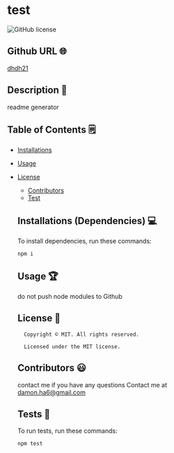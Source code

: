 # test
  ![GitHub license](https://img.shields.io/badge/license-MIT-yellowgreen.svg)
  ## Github URL 🌐
  [dhdh21](https://github.com/dhdh21/)
  ## Description 📝
  readme generator
  ## Table of Contents 🗒
  * [Installations](#dependencies)
  * [Usage](#usage)
  
* [License](#license)

  * [Contributors](#contributors)
  * [Test](#test)
  ## Installations (Dependencies) 💻
  To install dependencies, run these commands:
  ```
  npm i
  ```
  ## Usage 🏆
  do not push node modules to Github
  ## License 📛
        Copyright © MIT. All rights reserved. 
        
        Licensed under the MIT license.
  ## Contributors 😃
  contact me if you have any questions
  Contact me at damon.ha6@gmail.com
  ## Tests 🧪
  To run tests, run these commands:
  ```
  npm test
  ```
  